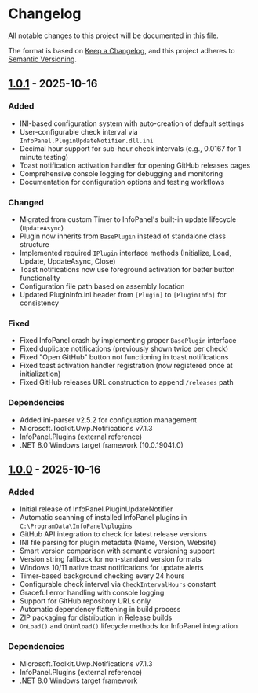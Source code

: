 # Changelog

All notable changes to this project will be documented in this file.

The format is based on [Keep a Changelog](https://keepachangelog.com/en/1.0.0/),
and this project adheres to [Semantic Versioning](https://semver.org/spec/v2.0.0.html).

## [1.0.1] - 2025-10-16

### Added
- INI-based configuration system with auto-creation of default settings
- User-configurable check interval via `InfoPanel.PluginUpdateNotifier.dll.ini`
- Decimal hour support for sub-hour check intervals (e.g., 0.0167 for 1 minute testing)
- Toast notification activation handler for opening GitHub releases pages
- Comprehensive console logging for debugging and monitoring
- Documentation for configuration options and testing workflows

### Changed
- Migrated from custom Timer to InfoPanel's built-in update lifecycle (`UpdateAsync`)
- Plugin now inherits from `BasePlugin` instead of standalone class structure
- Implemented required `IPlugin` interface methods (Initialize, Load, Update, UpdateAsync, Close)
- Toast notifications now use foreground activation for better button functionality
- Configuration file path based on assembly location
- Updated PluginInfo.ini header from `[Plugin]` to `[PluginInfo]` for consistency

### Fixed
- Fixed InfoPanel crash by implementing proper `BasePlugin` interface
- Fixed duplicate notifications (previously shown twice per check)
- Fixed "Open GitHub" button not functioning in toast notifications
- Fixed toast activation handler registration (now registered once at initialization)
- Fixed GitHub releases URL construction to append `/releases` path

### Dependencies
- Added ini-parser v2.5.2 for configuration management
- Microsoft.Toolkit.Uwp.Notifications v7.1.3
- InfoPanel.Plugins (external reference)
- .NET 8.0 Windows target framework (10.0.19041.0)

## [1.0.0] - 2025-10-16

### Added
- Initial release of InfoPanel.PluginUpdateNotifier
- Automatic scanning of installed InfoPanel plugins in `C:\ProgramData\InfoPanel\plugins`
- GitHub API integration to check for latest release versions
- INI file parsing for plugin metadata (Name, Version, Website)
- Smart version comparison with semantic versioning support
- Version string fallback for non-standard version formats
- Windows 10/11 native toast notifications for update alerts
- Timer-based background checking every 24 hours
- Configurable check interval via `CheckIntervalHours` constant
- Graceful error handling with console logging
- Support for GitHub repository URLs only
- Automatic dependency flattening in build process
- ZIP packaging for distribution in Release builds
- `OnLoad()` and `OnUnload()` lifecycle methods for InfoPanel integration

### Dependencies
- Microsoft.Toolkit.Uwp.Notifications v7.1.3
- InfoPanel.Plugins (external reference)
- .NET 8.0 Windows target framework

[1.0.1]: https://github.com/F3NN3X/InfoPanel.PluginUpdateNotifier/releases/tag/v1.0.1
[1.0.0]: https://github.com/F3NN3X/InfoPanel.PluginUpdateNotifier/releases/tag/v1.0.0
